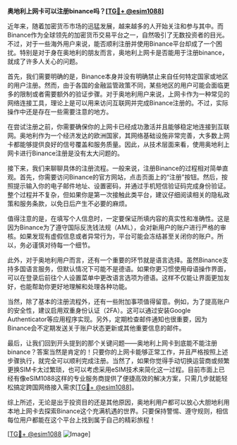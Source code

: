 **奥地利上网卡可以注册binance吗？[[TG💪+ @esim1088](https://t.me/s/esim1088)]**

近年来，随着加密货币市场的迅猛发展，越来越多的人开始关注和参与其中。而Binance作为全球领先的加密货币交易平台之一，自然吸引了无数投资者的目光。不过，对于一些海外用户来说，能否顺利注册并使用Binance平台却成了一个困扰。特别是对于身在奥地利的朋友而言，奥地利上网卡是否能用于注册binance，就成了许多人关心的问题。

首先，我们需要明确的是，Binance本身并没有明确禁止来自任何特定国家或地区的用户注册。然而，由于各国的金融监管政策不同，某些地区的用户可能会面临更多的限制或者需要额外的验证步骤。对于奥地利用户来说，上网卡作为一种常见的网络连接工具，理论上是可以用来访问互联网并完成Binance注册的。不过，实际操作中还是存在一些需要注意的地方。

在尝试注册之前，你需要确保你的上网卡已经成功激活并且能够稳定地连接到互联网。奥地利作为一个经济发达的欧洲国家，其网络基础设施非常完善，大多数上网卡都能够提供良好的信号覆盖和服务质量。因此，从技术层面来看，使用奥地利上网卡进行Binance注册是没有太大问题的。

接下来，我们来聊聊具体的注册流程。一般来说，注册Binance的过程相对简单直观。首先，你需要访问Binance的官方网站，点击页面上的“注册”按钮。然后，按照提示输入你的电子邮件地址、设置密码，并通过手机短信验证码完成身份验证。整个过程并不复杂，但如果你是第一次接触此类平台，建议仔细阅读相关的隐私政策和服务条款，以免日后产生不必要的麻烦。

值得注意的是，在填写个人信息时，一定要保证所填内容的真实性和准确性。这是因为Binance为了遵守国际反洗钱法规（AML），会对新用户的账户进行严格的审核。如果发现有虚假信息或者异常行为，平台可能会冻结甚至关闭你的账户。所以，务必谨慎对待每一个细节。

此外，对于奥地利用户而言，还有一个重要的环节就是语言选择。虽然Binance支持多国语言服务，但默认情况下可能不是德语。如果你更习惯使用母语操作界面，可以在登录后前往个人设置菜单中更改语言选项为德语。这样不仅能让界面更加友好，也能帮助你更好地理解和处理各种功能。

当然，除了基本的注册流程外，还有一些附加事项值得留意。例如，为了提高账户的安全性，建议启用双重身份认证（2FA）。这可以通过安装Google Authenticator等应用程序实现。另外，定期检查邮件通知也很重要，因为Binance会不定期发送关于账户状态更新或其他重要信息的邮件。

最后，让我们回到开头提到的那个关键问题——奥地利上网卡到底能不能注册binance？答案当然是肯定的！只要你的上网卡能够正常工作，并且严格按照上述步骤执行，就完全可以顺利完成注册。当然了，如果你觉得手动切换运营商或频繁更换SIM卡太过繁琐，也可以考虑采用eSIM技术来简化这一过程。目前市面上已经有像eSIM1088这样的专业服务商提供了便捷高效的解决方案，只需几步就能轻松搞定跨国网络接入需求[[TG💪+ @esim1088](https://t.me/s/esim1088)]。

综上所述，无论是出于投资目的还是其他原因，奥地利用户都可以放心大胆地利用本地上网卡去探索Binance这个充满机遇的世界。只要保持警惕、遵守规则，相信每位用户都能在这个平台上找到属于自己的精彩旅程！

[[TG💪+ @esim1088](https://t.me/s/esim1088) ![Image](https://i.postimg.cc/4NQfJmqS/Snipaste-2025-05-13-00-14-12.png)]